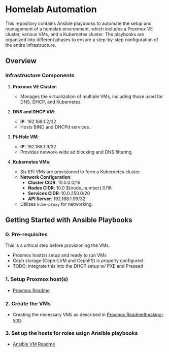 # Homelab Automation

This repository contains Ansible playbooks to automate the setup and management of a homelab environment, which includes a Proxmox VE cluster, various VMs, and a Kubernetes cluster. The playbooks are organized into different phases to ensure a step-by-step configuration of the entire infrastructure.

## Overview

### Infrastructure Components
1. **Proxmox VE Cluster**: 
   - Manages the virtualization of multiple VMs, including those used for DNS, DHCP, and Kubernetes.

2. **DNS and DHCP VM**:
   - **IP**: 192.168.1.2/32
   - Hosts BIND and DHCPd services.

3. **Pi-Hole VM**:
   - **IP**: 192.168.1.9/32
   - Provides network-wide ad blocking and DNS filtering.

4. **Kubernetes VMs**:
   - Six EFI VMs are provisioned to form a Kubernetes cluster.
   - **Network Configuration**:
     - **Cluster CIDR**: 10.0.0.0/16
     - **Nodes CIDR**: 10.0.${node_number}.0/16
     - **Services CIDR**: 10.0.250.0/20
     - **API Server**: 192.168.1.99/32
   - Utilizes `kube-proxy` for networking.

## Getting Started with Ansible Playbooks

### 0. Pre-requisites

This is a critical step before provisioning the VMs.
- Proxmox host(s) setup and ready to run VMs
- Ceph storage (Ceph-LVM and CephFS) is properly configured
- TODO: integrate this into the DHCP setup w/ PXE and Preseed

### 1. Setup Proxmox host(s)

- [Proxmox Readme](https://github.com/bluefishforsale/homelab/blob/master/readme_proxmox.md)

### 2. Create the VMs

- Creating the necessary VMs as described in [Proxmox Readme#making-vms](https://github.com/bluefishforsale/homelab/blob/master/readme_proxmox.md#making-vms)

### 3. Set up the hosts for roles usign Ansible playbooks

- [Ansible VM Readme](https://github.com/bluefishforsale/homelab/blob/master/ansible/readme.md)